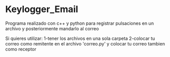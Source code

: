 # Keylogger_Email
Programa realizado con c++ y python para registrar pulsaciones  en un archivo y posteriormente mandarlo al correo

Si quieres utilizar:
1-tener los archivos en una sola carpeta
2-colocar tu correo como remitente en el archivo 'correo.py' y colocar tu correo tambien como  receptor

